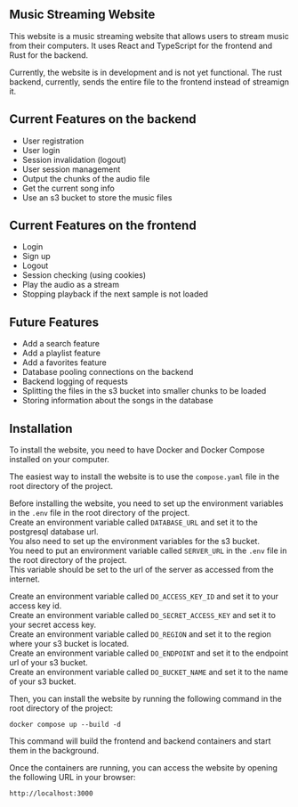 ## Music Streaming Website
This website is a music streaming website that allows users to stream music from their computers. It uses React and TypeScript for the frontend and Rust for the backend.

Currently, the website is in development and is not yet functional.
The rust backend, currently, sends the entire file to the frontend instead of streamign it.

## Current Features on the backend
- User registration
- User login
- Session invalidation (logout)
- User session management
- Output the chunks of the audio file
- Get the current song info
- Use an s3 bucket to store the music files

## Current Features on the frontend
- Login
- Sign up
- Logout
- Session checking (using cookies)
- Play the audio as a stream
- Stopping playback if the next sample is not loaded

## Future Features
- Add a search feature
- Add a playlist feature
- Add a favorites feature
- Database pooling connections on the backend
- Backend logging of requests
- Splitting the files in the s3 bucket into smaller chunks to be loaded
- Storing information about the songs in the database

## Installation
To install the website, you need to have Docker and Docker Compose installed on your computer.

The easiest way to install the website is to use the `compose.yaml` file in the root directory of the project.

Before installing the website, you need to set up the environment variables in the `.env` file in the root directory of the project.  
Create an environment variable called `DATABASE_URL` and set it to the postgresql database url.  
You also need to set up the environment variables for the s3 bucket.  
You need to put an environment variable called `SERVER_URL` in the `.env` file in the root directory of the project.  
This variable should be set to the url of the server as accessed from the internet.  

Create an environment variable called `DO_ACCESS_KEY_ID` and set it to your access key id.  
Create an environment variable called `DO_SECRET_ACCESS_KEY` and set it to your secret access key.  
Create an environment variable called `DO_REGION` and set it to the region where your s3 bucket is located.  
Create an environment variable called `DO_ENDPOINT` and set it to the endpoint url of your s3 bucket.  
Create an environment variable called `DO_BUCKET_NAME` and set it to the name of your s3 bucket.  

Then, you can install the website by running the following command in the root directory of the project:
```
docker compose up --build -d
```
This command will build the frontend and backend containers and start them in the background.

Once the containers are running, you can access the website by opening the following URL in your browser:
```
http://localhost:3000
```
